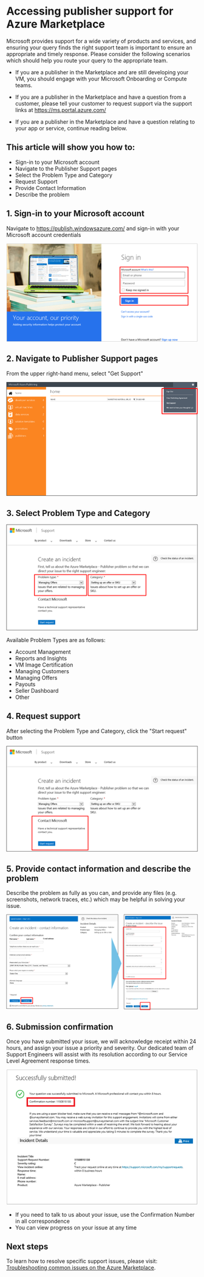 <properties
   pageTitle="Accessing publisher support for Azure Marketplace | Microsoft Azure"
   description="How to access and submit publisher support requests for Azure Marketplace"
   services="marketplace-publishing"
   documentationCenter="na"
   authors="v-jeana"
   manager="lakoch"
   editor=""/>

<tags
   ms.service="marketplace-publishing"
   ms.devlang="na"
   ms.topic="article"
   ms.tgt_pltfrm="na"
   ms.workload="na"
   ms.date="10/08/2015"
   ms.author="v-jeana; hascipio"/>


# Accessing publisher support for Azure Marketplace

Microsoft provides support for a wide variety of products and services, and ensuring your query finds the right support team is important to ensure an appropriate and timely response. Please consider the following scenarios which should help you route your query to the appropriate team.

- If you are a publisher in the Marketplace and are still developing your VM, you should engage with your Microsoft Onboarding or Compute teams.

- If you are a publisher in the Marketplace and have a question from a customer, please tell your customer to request support via the support links at https://ms.portal.azure.com/

- If you are a publisher in the Marketplace and have a question relating to your app or service, continue reading below.

## This article will show you how to:

- Sign-in to your Microsoft account
- Navigate to the Publisher Support pages
- Select the Problem Type and Category
- Request Support
- Provide Contact Information
- Describe the problem

## 1. Sign-in to your Microsoft account

Navigate to https://publish.windowsazure.com/ and sign-in with your Microsoft account credentials

  ![Login screen][1]

## 2. Navigate to Publisher Support pages

From the upper right-hand menu, select "Get Support"

  ![Get Support][2]

## 3. Select Problem Type and Category

![Problem Type & Category][3]

Available Problem Types are as follows:

  - Account Management
  - Reports and Insights
  - VM Image Certification
  - Managing Customers
  - Managing Offers
  - Payouts
  - Seller Dashboard
  - Other

## 4. Request support

After selecting the Problem Type and Category, click the "Start request" button

![Start Support][4]

## 5. Provide contact information and describe the problem

Describe the problem as fully as you can, and provide any files (e.g. screenshots, network traces, etc.) which may be helpful in solving your issue.

![Describe problem][5]

## 6. Submission confirmation

Once you have submitted your issue, we will acknowledge receipt within 24 hours, and assign your issue a priority and severity. Our dedicated team of Support Engineers will assist with its resolution according to our Service Level Agreement response times.

![Confirmation][6]
+ If you need to talk to us about your issue, use the Confirmation Number in all correspondence
+ You can view progress on your issue at any time

## Next steps

To learn how to resolve specific support issues, please visit: [Troubleshooting common issues on the Azure Marketplace](marketplace-publishing-support-common-issues.md).

[1]: ./media/marketplace-publishing-get-publisher-support/step1.png
[2]: ./media/marketplace-publishing-get-publisher-support/step2.png
[3]: ./media/marketplace-publishing-get-publisher-support/step3.png
[4]: ./media/marketplace-publishing-get-publisher-support/step4.png
[5]: ./media/marketplace-publishing-get-publisher-support/step5.png
[6]: ./media/marketplace-publishing-get-publisher-support/step6.png
